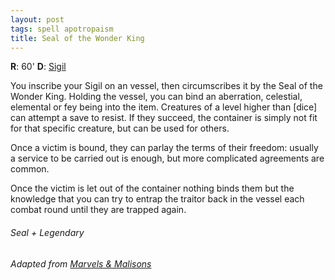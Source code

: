```yaml
---
layout: post
tags: spell apotropaism
title: Seal of the Wonder King
---
```

**R**:  60' **D**: [Sigil](/spells/#lexicon)

You inscribe your Sigil on an vessel, then circumscribes it by the Seal of the Wonder King. Holding the vessel, you can bind an aberration, celestial, elemental or fey being into the item. Creatures of a level higher than [dice] can attempt a save to resist. If they succeed, the container is simply not fit for that specific creature, but can be used for others.

Once a victim is bound, they can parlay the terms of their freedom: usually a service to be carried out is enough, but more complicated agreements are common. 

Once the victim is let out of the container nothing binds them but the knowledge that you can try to entrap the traitor back in the vessel each combat round until they are trapped again. 

###### Seal + Legendary

###### Adapted from [Marvels & Malisons](https://www.drivethrurpg.com/product/211911/Marvels--Malisons)
